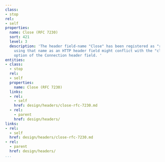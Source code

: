 ```yaml
---
class:
- stop
rel:
- self
properties:
  name: Close (RFC 7230)
  sort: 421
  level: 3
  description: 'The header field-name "Close" has been registered as "reserved", since
    using that name as an HTTP header field might conflict with the "close" connection
    option of the Connection header field. '
entities:
- class:
  - stop
  rel:
  - self
  properties:
    name: Close (RFC 7230)
  links:
  - rel:
    - self
    href: design/headers/close-rfc-7230.md
  - rel:
    - parent
    href: design/headers/
links:
- rel:
  - self
  href: design/headers/close-rfc-7230.md
- rel:
  - parent
  href: design/headers/
...
```

